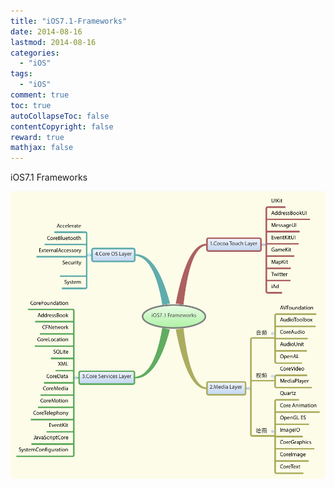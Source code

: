 ```yaml
---
title: "iOS7.1-Frameworks"
date: 2014-08-16
lastmod: 2014-08-16
categories:
  - "iOS"
tags:
  - "iOS"
comment: true
toc: true
autoCollapseToc: false
contentCopyright: false
reward: true
mathjax: false
---
```

iOS7.1 Frameworks

![image](/images/post/2014-08-16-ios7-dot-1-frameworks/iOS7-1-Frameworks.png)